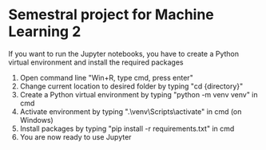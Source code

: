 # Semestral project for Machine Learning 2
If you want to run the Jupyter notebooks, you have to create a Python virtual environment and install the required packages
1. Open command line "Win+R, type cmd, press enter"
2. Change current location to desired folder by typing "cd {directory}"
3. Create a Python virtual environment by typing "python -m venv venv" in cmd
4. Activate environment by typing ".\venv\Scripts\activate" in cmd (on Windows)
5. Install packages by typing "pip install -r requirements.txt" in cmd
6. You are now ready to use Jupyter
